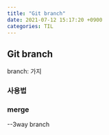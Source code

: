 ```yaml
---
title: "Git branch"
date: 2021-07-12 15:17:20 +0900
categories: TIL
---
```


<h2>Git branch</h2>
branch: 가지

<h3>사용법</h3>

<h3>merge</h3>

--3way branch

